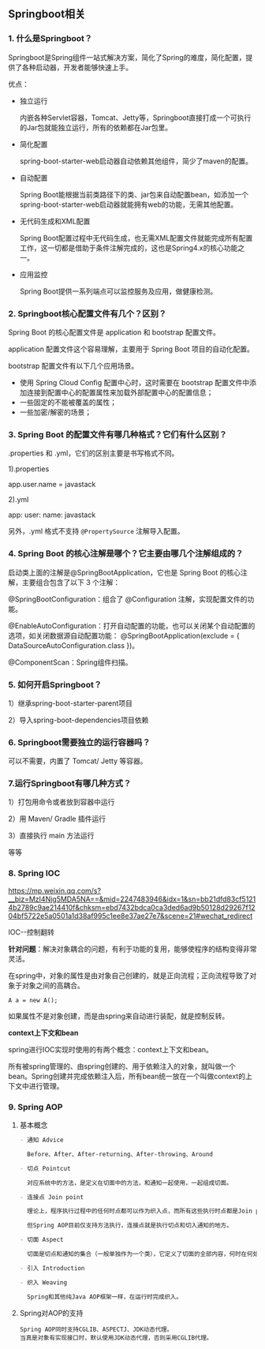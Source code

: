 ## Springboot相关

### 1. 什么是Springboot？

Springboot是Spring组件一站式解决方案，简化了Spring的难度，简化配置，提供了各种启动器，开发者能够快速上手。

优点：

- 独立运行

  内嵌各种Servlet容器，Tomcat、Jetty等，Springboot直接打成一个可执行的Jar包就能独立运行，所有的依赖都在Jar包里。

- 简化配置

  spring-boot-starter-web启动器自动依赖其他组件，简少了maven的配置。

- 自动配置

  Spring Boot能根据当前类路径下的类、jar包来自动配置bean，如添加一个spring-boot-starter-web启动器就能拥有web的功能，无需其他配置。

- 无代码生成和XML配置

  Spring Boot配置过程中无代码生成，也无需XML配置文件就能完成所有配置工作，这一切都是借助于条件注解完成的，这也是Spring4.x的核心功能之一。

- 应用监控

  Spring Boot提供一系列端点可以监控服务及应用，做健康检测。

### 2. Springboot核心配置文件有几个？区别？

Spring Boot 的核心配置文件是 application 和 bootstrap 配置文件。

application 配置文件这个容易理解，主要用于 Spring Boot 项目的自动化配置。

bootstrap 配置文件有以下几个应用场景。

- 使用 Spring Cloud Config 配置中心时，这时需要在 bootstrap 配置文件中添加连接到配置中心的配置属性来加载外部配置中心的配置信息；
- 一些固定的不能被覆盖的属性；
- 一些加密/解密的场景；

### 3. Spring Boot 的配置文件有哪几种格式？它们有什么区别？

.properties 和 .yml，它们的区别主要是书写格式不同。

1).properties

app.user.name = javastack

2).yml

app: user: name: javastack

另外，.yml 格式不支持 `@PropertySource` 注解导入配置。

### 4. Spring Boot 的核心注解是哪个？它主要由哪几个注解组成的？

启动类上面的注解是@SpringBootApplication，它也是 Spring Boot 的核心注解，主要组合包含了以下 3 个注解：

@SpringBootConfiguration：组合了 @Configuration 注解，实现配置文件的功能。

@EnableAutoConfiguration：打开自动配置的功能，也可以关闭某个自动配置的选项，如关闭数据源自动配置功能： @SpringBootApplication(exclude = { DataSourceAutoConfiguration.class })。

@ComponentScan：Spring组件扫描。

### 5. 如何开启Springboot？

1）继承spring-boot-starter-parent项目

2）导入spring-boot-dependencies项目依赖

### 6. Springboot需要独立的运行容器吗？

可以不需要，内置了 Tomcat/ Jetty 等容器。

### 7.运行Springboot有哪几种方式？

1）打包用命令或者放到容器中运行

2）用 Maven/ Gradle 插件运行

3）直接执行 main 方法运行

等等

### 8. Spring IOC 



https://mp.weixin.qq.com/s?__biz=MzI4Njg5MDA5NA==&mid=2247483946&idx=1&sn=bb21dfd83cf51214b2789c9ae214410f&chksm=ebd7432bdca0ca3ded6ad9b50128d29267f1204bf5722e5a0501a1d38af995c1ee8e37ae27e7&scene=21#wechat_redirect

IOC--控制翻转

**针对问题**：解决对象耦合的问题，有利于功能的复用，能够使程序的结构变得非常灵活。

在spring中，对象的属性是由对象自己创建的，就是正向流程；正向流程导致了对象于对象之间的高耦合。

```
A a = new A(); 
```

如果属性不是对象创建，而是由spring来自动进行装配，就是控制反转。



**context上下文和bean**

spring进行IOC实现时使用的有两个概念：context上下文和bean。

所有被spring管理的、由spring创建的、用于依赖注入的对象，就叫做一个bean。Spring创建并完成依赖注入后，所有bean统一放在一个叫做context的上下文中进行管理。



### 9. Spring AOP

1. 基本概念

   ```markdown
   - 通知 Advice
   
     Before、After、After-returning、After-throwing、Around
   
   - 切点 Pointcut
   
     对应系统中的方法，是定义在切面中的方法，和通知一起使用，一起组成切面。
   
   - 连接点 Join point
   
     理论上，程序执行过程中的任何时点都可以作为织入点，而所有这些执行时点都是Join point。
   
     但Spring AOP目前仅支持方法执行，连接点就是执行切点和切入通知的地方。
   
   - 切面 Aspect
   
     切面是切点和通知的集合（一般单独作为一个类），它定义了切面的全部内容，何时在何处完成什么功能。
   
   - 引入 Introduction
   
   - 织入 Weaving
   
     Spring和其他纯Java AOP框架一样，在运行时完成织入。
   ```

   

2. Spring对AOP的支持

   ```
   Spring AOP同时支持CGLIB、ASPECTJ、JDK动态代理。
   当真是对象有实现接口时，默认使用JDK动态代理，否则采用CGLIB代理。
   ```

   